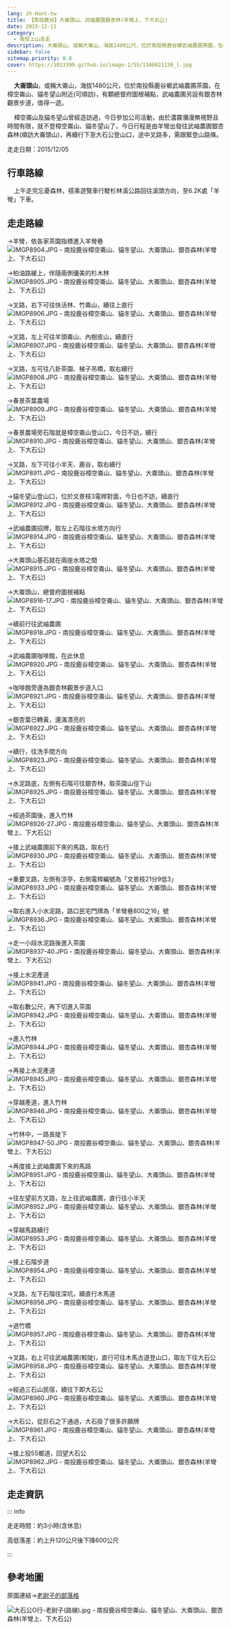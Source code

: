 ```yaml
---
lang: zh-Hant-tw
title: 【南投鹿谷】大崙頭山、武岫農圃銀杏林(羊彎上、下大石公)
date: 2015-12-11
category: 
  - 南投上山走走
description: 大崙頭山，或稱大崙山，海拔1480公尺，位於南投縣鹿谷鄉武岫農圃茶園，在樟空崙山、貓冬望山附近，武岫農圃另設有銀杏林觀景步道，值得一遊。今日由於濃霧瀰漫無視野且時間有限，就不登樟空崙山、貓冬望山了，今日行程是由羊彎出發往武岫農圃銀杏森林(順訪大崙頭山)，再續行下至大石公登山口，途中叉路多，需跟緊登山路條。
sidebar: false
sitemap.priority: 0.8
cover: https://1013399.github.io/image-1/55/1108621130_l.jpg
---
```


    **大崙頭山**，或稱大崙山，海拔1480公尺，位於南投縣鹿谷鄉武岫農圃茶園，在樟空崙山、貓冬望山附近(可順訪)，有顆總督府圖根補點，武岫農圃另設有銀杏林觀景步道，值得一遊。  

    樟空崙山及貓冬望山曾經造訪過，今日參加公司活動，由於濃霧瀰漫無視野且時間有限，就不登樟空崙山、貓冬望山了，今日行程是由羊彎出發往武岫農圃銀杏森林(順訪大崙頭山)，再續行下至大石公登山口，途中叉路多，需跟緊登山路條。

<!-- more -->

走走日期：2015/12/05

## 行車路線
    上午走完忘憂森林，搭乘遊覽車行駛杉林溪公路回往溪頭方向，至6.2K處「羊彎」下車。

## 走走路線
→羊彎，依各家茶園指標進入羊彎巷  
![IMGP8904.JPG - 南投鹿谷樟空崙山、貓冬望山、大崙頭山、銀杏森林(羊彎上、下大石公)](https://1013399.github.io/image-1/55/1108622079_l.jpg)

→柏油路緩上，伴隨兩側優美的杉木林  
![IMGP8905.JPG - 南投鹿谷樟空崙山、貓冬望山、大崙頭山、銀杏森林(羊彎上、下大石公)](https://1013399.github.io/image-1/55/1108625343_l.jpg)

→叉路，右下可往快活林、竹崙山，續往上直行  
![IMGP8906.JPG - 南投鹿谷樟空崙山、貓冬望山、大崙頭山、銀杏森林(羊彎上、下大石公)](https://1013399.github.io/image-1/55/1108621112_l.jpg)

→叉路，左上可往羊頭崙山、內樹皮山，續直行  
![IMGP8907.JPG - 南投鹿谷樟空崙山、貓冬望山、大崙頭山、銀杏森林(羊彎上、下大石公)](https://1013399.github.io/image-1/55/1108621323_l.jpg)

→叉路，左可往八卦茶園、梯子吊橋，取右續行  
![IMGP8908.JPG - 南投鹿谷樟空崙山、貓冬望山、大崙頭山、銀杏森林(羊彎上、下大石公)](https://1013399.github.io/image-1/55/1108625344_l.jpg)

→春景茶葉農場  
![IMGP8909.JPG - 南投鹿谷樟空崙山、貓冬望山、大崙頭山、銀杏森林(羊彎上、下大石公)](https://1013399.github.io/image-1/55/1108622629_l.jpg)

→春景農場旁石階就是樟空崙山登山口，今日不訪，續行  
![IMGP8910.JPG - 南投鹿谷樟空崙山、貓冬望山、大崙頭山、銀杏森林(羊彎上、下大石公)](https://1013399.github.io/image-1/55/1108623891_l.jpg)

→叉路，左下可往小半天、鹿谷，取右續行  
![IMGP8911.JPG - 南投鹿谷樟空崙山、貓冬望山、大崙頭山、銀杏森林(羊彎上、下大石公)](https://1013399.github.io/image-1/55/1108625182_l.jpg)

→貓冬望山登山口，位於文景枝3電桿對面，今日也不訪，續直行  
![IMGP8912.JPG - 南投鹿谷樟空崙山、貓冬望山、大崙頭山、銀杏森林(羊彎上、下大石公)](https://1013399.github.io/image-1/55/1108621521_l.jpg)

→武岫農圃招牌，取左上石階往水塔方向行  
![IMGP8914.JPG - 南投鹿谷樟空崙山、貓冬望山、大崙頭山、銀杏森林(羊彎上、下大石公)](https://1013399.github.io/image-1/55/1108621607_l.jpg)

→大崙頭山基石就在兩座水塔之間  
![IMGP8915.JPG - 南投鹿谷樟空崙山、貓冬望山、大崙頭山、銀杏森林(羊彎上、下大石公)](https://1013399.github.io/image-1/55/1108621609_l.jpg)

→大崙頭山，總督府圖根補點  
![IMGP8916-17.JPG - 南投鹿谷樟空崙山、貓冬望山、大崙頭山、銀杏森林(羊彎上、下大石公)](https://1013399.github.io/image-1/55/1108621523_l.jpg)

→續前行往武岫農圃  
![IMGP8918.JPG - 南投鹿谷樟空崙山、貓冬望山、大崙頭山、銀杏森林(羊彎上、下大石公)](https://1013399.github.io/image-1/55/1108622900_l.jpg)

→武岫農圃咖啡館，在此休息  
![IMGP8920.JPG - 南投鹿谷樟空崙山、貓冬望山、大崙頭山、銀杏森林(羊彎上、下大石公)](https://1013399.github.io/image-1/55/1108622097_l.jpg)

→咖啡館旁邊為銀杏林觀景步道入口  
![IMGP8921.JPG - 南投鹿谷樟空崙山、貓冬望山、大崙頭山、銀杏森林(羊彎上、下大石公)](https://1013399.github.io/image-1/55/1108625351_l.jpg)

→銀杏葉已轉黃，還滿漂亮的  
![IMGP8922.JPG - 南投鹿谷樟空崙山、貓冬望山、大崙頭山、銀杏森林(羊彎上、下大石公)](https://1013399.github.io/image-1/55/1108622102_l.jpg)

→續行，往洗手間方向  
![IMGP8923.JPG - 南投鹿谷樟空崙山、貓冬望山、大崙頭山、銀杏森林(羊彎上、下大石公)](https://1013399.github.io/image-1/55/1108622904_l.jpg)

→水泥路底，左側有石階可往銀杏林，取茶園山徑下山  
![IMGP8925.JPG - 南投鹿谷樟空崙山、貓冬望山、大崙頭山、銀杏森林(羊彎上、下大石公)](https://1013399.github.io/image-1/55/1108621329_l.jpg)

→經過茶園後，進入竹林  
![IMGP8926-27.JPG - 南投鹿谷樟空崙山、貓冬望山、大崙頭山、銀杏森林(羊彎上、下大石公)](https://1013399.github.io/image-1/55/1108625254_l.jpg)

→接上武岫農圃前下來的馬路，取右行  
![IMGP8930.JPG - 南投鹿谷樟空崙山、貓冬望山、大崙頭山、銀杏森林(羊彎上、下大石公)](https://1013399.github.io/image-1/55/1108622417_l.jpg)

→重要叉路，左側有涼亭，右側電桿編號為「文景枝21分9低3」  
![IMGP8933.JPG - 南投鹿谷樟空崙山、貓冬望山、大崙頭山、銀杏森林(羊彎上、下大石公)](https://1013399.github.io/image-1/55/1108621126_l.jpg)

→取右進入小水泥路，路口民宅門牌為「羊彎巷800之16」號  
![IMGP8936.JPG - 南投鹿谷樟空崙山、貓冬望山、大崙頭山、銀杏森林(羊彎上、下大石公)](https://1013399.github.io/image-1/55/1108621951_l.jpg)

→走一小段水泥路後進入茶園  
![IMGP8937-40.JPG - 南投鹿谷樟空崙山、貓冬望山、大崙頭山、銀杏森林(羊彎上、下大石公)](https://1013399.github.io/image-1/55/1108624091_l.jpg)

→接上水泥產道  
![IMGP8941.JPG - 南投鹿谷樟空崙山、貓冬望山、大崙頭山、銀杏森林(羊彎上、下大石公)](https://1013399.github.io/image-1/55/1108622635_l.jpg)

→取右數公尺，再下切進入茶園  
![IMGP8942.JPG - 南投鹿谷樟空崙山、貓冬望山、大崙頭山、銀杏森林(羊彎上、下大石公)](https://1013399.github.io/image-1/55/1108625085_l.jpg)

→進入竹林  
![IMGP8944.JPG - 南投鹿谷樟空崙山、貓冬望山、大崙頭山、銀杏森林(羊彎上、下大石公)](https://1013399.github.io/image-1/55/1108622421_l.jpg)

→再接上水泥產道  
![IMGP8945.JPG - 南投鹿谷樟空崙山、貓冬望山、大崙頭山、銀杏森林(羊彎上、下大石公)](https://1013399.github.io/image-1/55/1108621332_l.jpg)

→穿越產道，進入竹林  
![IMGP8946.JPG - 南投鹿谷樟空崙山、貓冬望山、大崙頭山、銀杏森林(羊彎上、下大石公)](https://1013399.github.io/image-1/55/1108621333_l.jpg)

→竹林中，一路長陡下  
![IMGP8947-50.JPG - 南投鹿谷樟空崙山、貓冬望山、大崙頭山、銀杏森林(羊彎上、下大石公)](https://1013399.github.io/image-1/55/1108623902_l.jpg)

→再度接上武岫農圃下來的馬路  
![IMGP8951.JPG - 南投鹿谷樟空崙山、貓冬望山、大崙頭山、銀杏森林(羊彎上、下大石公)](https://1013399.github.io/image-1/55/1108625193_l.jpg)

→往左望前方叉路，左上往武岫農圃，直行往小半天  
![IMGP8952.JPG - 南投鹿谷樟空崙山、貓冬望山、大崙頭山、銀杏森林(羊彎上、下大石公)](https://1013399.github.io/image-1/55/1108621129_l.jpg)

→穿越馬路續行  
![IMGP8953.JPG - 南投鹿谷樟空崙山、貓冬望山、大崙頭山、銀杏森林(羊彎上、下大石公)](https://1013399.github.io/image-1/55/1108621336_l.jpg)

→接上石階步道  
![IMGP8954.JPG - 南投鹿谷樟空崙山、貓冬望山、大崙頭山、銀杏森林(羊彎上、下大石公)](https://1013399.github.io/image-1/55/1108623034_l.jpg)

→叉路，左下石階往深坑，續直行木馬道  
![IMGP8956.JPG - 南投鹿谷樟空崙山、貓冬望山、大崙頭山、銀杏森林(羊彎上、下大石公)](https://1013399.github.io/image-1/55/1108624774_l.jpg)

→過竹橋  
![IMGP8957.JPG - 南投鹿谷樟空崙山、貓冬望山、大崙頭山、銀杏森林(羊彎上、下大石公)](https://1013399.github.io/image-1/55/1108624775_l.jpg)

→叉路，右上可往武岫農圃(較陡)，直行可往木馬古道登山口，取左下往大石公  
![IMGP8958.JPG - 南投鹿谷樟空崙山、貓冬望山、大崙頭山、銀杏森林(羊彎上、下大石公)](https://1013399.github.io/image-1/55/1108624387_l.jpg)

→經過三石山民宿，續往下即大石公  
![IMGP8960.JPG - 南投鹿谷樟空崙山、貓冬望山、大崙頭山、銀杏森林(羊彎上、下大石公)](https://1013399.github.io/image-1/55/1108624094_l.jpg)

→大石公，從巨石之下通過，大石掛了很多許願牌  
![IMGP8961.JPG - 南投鹿谷樟空崙山、貓冬望山、大崙頭山、銀杏森林(羊彎上、下大石公)](https://1013399.github.io/image-1/55/1108625198_l.jpg)

→接上投55鄉道，回望大石公  
![IMGP8962.JPG - 南投鹿谷樟空崙山、貓冬望山、大崙頭山、銀杏森林(羊彎上、下大石公)](https://1013399.github.io/image-1/55/1108621130_l.jpg)

## 走走資訊
::: info

走走時間：約3小時(含休息)

高低落差：約上升120公尺後下降600公尺

:::

## 參考地圖
原圖連結→[老尉子的部落格](http://blog.xuite.net/laoweiz/blog/80860656)  

![大石公O行-老尉子(路線).jpg - 南投鹿谷樟空崙山、貓冬望山、大崙頭山、銀杏森林(羊彎上、下大石公)](https://1013399.github.io/image-1/55/1108624494_l.jpg)